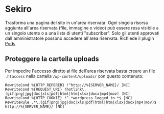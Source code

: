 # Sekiro

Trasforma una pagina del sito in un'area riservata. Ogni singola risorsa aggiunta all'area riservata (file, immagine o video) può essere resa visibile a un singolo utente o a una lista di utenti "subscriber". Solo gli utenti approvati dall'amministratore possono accedere all'area riservata. Richiede il plugin <a href="https://pods.io">Pods</a>.

## Proteggere la cartella uploads

Per impedire l'accesso diretto ai file dell'area riservata basta creare un file `.htaccess` nella cartella `/wp-content/uploads/` con questo contenuto:

```RewriteEngine On
RewriteCond %{HTTP_REFERER} !^http://%{SERVER_NAME}/ [NC]
RewriteCond %{REQUEST_URI} !hotlink\.(gif|png|jpg|doc|xls|pdf|html|htm|xlsx|docx|mp4|mov) [NC]
RewriteCond %{HTTP_COOKIE} !^.*wordpress_logged_in.*$ [NC]
RewriteRule .*\.(gif|png|jpg|doc|xls|pdf|html|htm|xlsx|docx|mp4|mov)$ http://%{SERVER_NAME}/ [NC]
```





